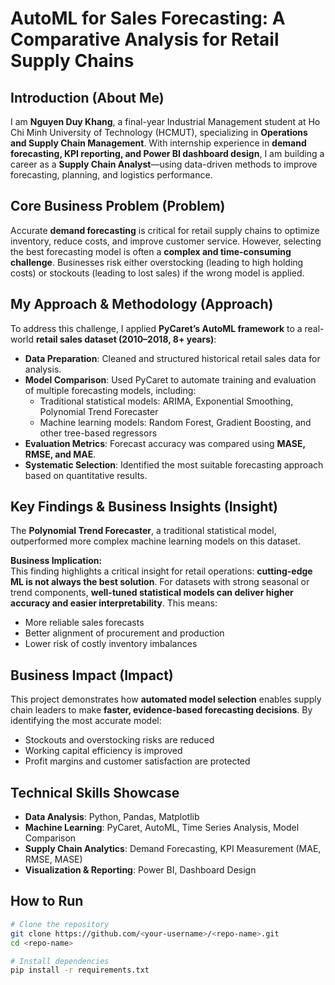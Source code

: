 # AutoML for Sales Forecasting: A Comparative Analysis for Retail Supply Chains

## Introduction (About Me)
I am **Nguyen Duy Khang**, a final-year Industrial Management student at Ho Chi Minh University of Technology (HCMUT), specializing in **Operations and Supply Chain Management**. With internship experience in **demand forecasting, KPI reporting, and Power BI dashboard design**, I am building a career as a **Supply Chain Analyst**—using data-driven methods to improve forecasting, planning, and logistics performance.

## Core Business Problem (Problem)
Accurate **demand forecasting** is critical for retail supply chains to optimize inventory, reduce costs, and improve customer service. However, selecting the best forecasting model is often a **complex and time-consuming challenge**. Businesses risk either overstocking (leading to high holding costs) or stockouts (leading to lost sales) if the wrong model is applied.

## My Approach & Methodology (Approach)
To address this challenge, I applied **PyCaret’s AutoML framework** to a real-world **retail sales dataset (2010–2018, 8+ years)**:

- **Data Preparation**: Cleaned and structured historical retail sales data for analysis.  
- **Model Comparison**: Used PyCaret to automate training and evaluation of multiple forecasting models, including:  
  - Traditional statistical models: ARIMA, Exponential Smoothing, Polynomial Trend Forecaster  
  - Machine learning models: Random Forest, Gradient Boosting, and other tree-based regressors  
- **Evaluation Metrics**: Forecast accuracy was compared using **MASE, RMSE, and MAE**.  
- **Systematic Selection**: Identified the most suitable forecasting approach based on quantitative results.

## Key Findings & Business Insights (Insight)
The **Polynomial Trend Forecaster**, a traditional statistical model, outperformed more complex machine learning models on this dataset.  

**Business Implication:**  
This finding highlights a critical insight for retail operations: **cutting-edge ML is not always the best solution**. For datasets with strong seasonal or trend components, **well-tuned statistical models can deliver higher accuracy and easier interpretability**. This means:  
- More reliable sales forecasts  
- Better alignment of procurement and production  
- Lower risk of costly inventory imbalances  

## Business Impact (Impact)
This project demonstrates how **automated model selection** enables supply chain leaders to make **faster, evidence-based forecasting decisions**. By identifying the most accurate model:  
- Stockouts and overstocking risks are reduced  
- Working capital efficiency is improved  
- Profit margins and customer satisfaction are protected  

## Technical Skills Showcase
- **Data Analysis**: Python, Pandas, Matplotlib  
- **Machine Learning**: PyCaret, AutoML, Time Series Analysis, Model Comparison  
- **Supply Chain Analytics**: Demand Forecasting, KPI Measurement (MAE, RMSE, MASE)  
- **Visualization & Reporting**: Power BI, Dashboard Design  

## How to Run
```bash
# Clone the repository
git clone https://github.com/<your-username>/<repo-name>.git
cd <repo-name>

# Install dependencies
pip install -r requirements.txt
